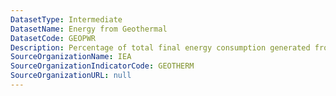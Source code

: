 ```yaml
---
DatasetType: Intermediate
DatasetName: Energy from Geothermal
DatasetCode: GEOPWR
Description: Percentage of total final energy consumption generated from Geothermal
SourceOrganizationName: IEA
SourceOrganizationIndicatorCode: GEOTHERM
SourceOrganizationURL: null
---
```


